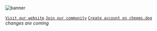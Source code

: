 ![banner](https://user-images.githubusercontent.com/49320100/138559117-63e9bdcd-9aaa-463a-8a68-918c4a157ec5.png)
<!-- ![image](https://user-images.githubusercontent.com/49320100/138567557-bc854513-94ac-4c62-aff4-6e4cf502a3f6.png)<br> -->
[`Visit our website`](https://nove.team/) [`Join our community`](https://discord.gg/4KMSbpE) [`Create account on cheems.dog`](https://cheems.dog/) *changes are coming*
